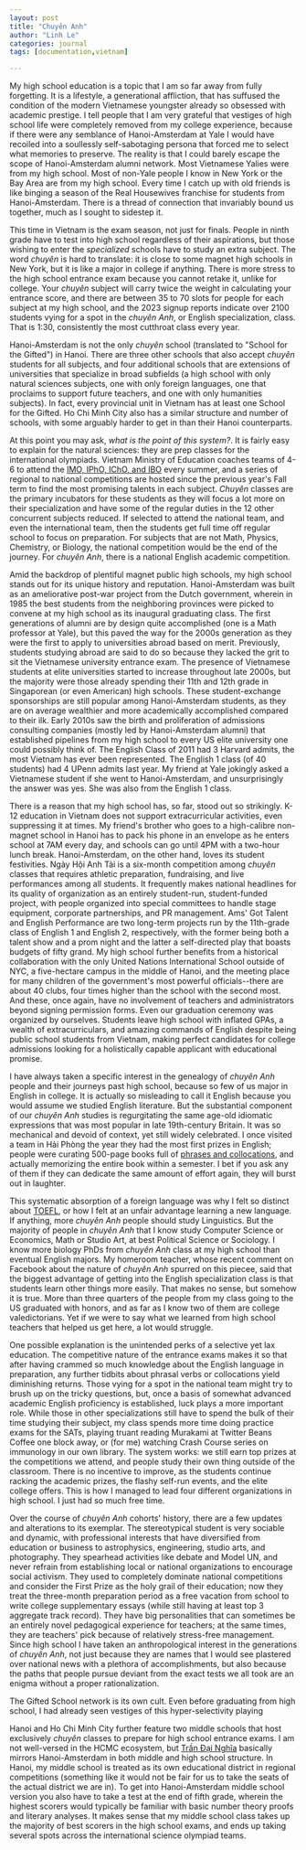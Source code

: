 ```yaml
---
layout: post
title: "Chuyên Anh"
author: "Linh Le"
categories: journal
tags: [documentation,vietnam]

---
```

My high school education is a topic that I am so far away from fully forgetting. It is a lifestyle, a generational affliction, that has suffused the condition of the modern Vietnamese youngster already so obsessed with academic prestige. I tell people that I am very grateful that vestiges of high school life were completely removed from my college experience, because if there were any semblance of Hanoi-Amsterdam at Yale I would have recoiled into a soullessly self-sabotaging persona that forced me to select what memories to preserve. The reality is that I could barely escape the scope of Hanoi-Amsterdam alumni network. Most Vietnamese Yalies were from my high school. Most of non-Yale people I know in New York or the Bay Area are from my high school. Every time I catch up with old friends is like binging a season of the Real Housewives franchise for students from Hanoi-Amsterdam. There is a thread of connection that invariably bound us together, much as I sought to sidestep it.

This time in Vietnam is the exam season, not just for finals. People in ninth grade have to test into high school regardless of their aspirations, but those wishing to enter the <em>specialized</em> schools have to study an extra subject. The word <em>chuyên</em> is hard to translate: it is close to some magnet high schools in New York, but it is like a major in college if anything. There is more stress to the high school entrance exam because you cannot retake it, unlike for college. Your <em>chuyên</em> subject will carry twice the weight in calculating your entrance score, and there are between 35 to 70 slots for people for each subject at my high school, and the 2023 signup reports indicate over 2100 students vying for a spot in the <em>chuyên Anh</em>, or English specialization, class. That is 1:30, consistently the most cutthroat class every year.

Hanoi-Amsterdam is not the only <em>chuyên</em> school (translated to "School for the Gifted") in Hanoi. There are three other schools that also accept <em>chuyên</em> students for all subjects, and four additional schools that are extensions of universities that specialize in broad subfields (a high school with only natural sciences subjects, one with only foreign languages, one that proclaims to support future teachers, and one with only humanities subjects). In fact, every provincial unit in Vietnam has at least one School for the Gifted. Ho Chi Minh City also has a similar structure and number of schools, with some arguably harder to get in than their Hanoi counterparts.

At this point you may ask, <em>what is the point of this system?</em>. It is fairly easy to explain for the natural sciences: they are prep classes for the international olympiads. Vietnam Ministry of Education coaches teams of 4-6 to attend the [IMO, IPhO, IChO, and IBO](https://simple.wikipedia.org/wiki/International_Science_Olympiad) every summer, and a series of regional to national competitions are hosted since the previous year's Fall term to find the most promising talents in each subject. <em>Chuyên</em> classes are the primary incubators for these students as they will focus a lot more on their specialization and have some of the regular duties in the 12 other concurrent subjects reduced. If selected to attend the national team, and even the international team, then the students get full time off regular school to focus on preparation. For subjects that are not Math, Physics, Chemistry, or Biology, the national competition would be the end of the journey. For <em>chuyên Anh</em>, there is a national English academic competition.

Amid the backdrop of plentiful magnet public high schools, my high school stands out for its unique history and reputation. Hanoi-Amsterdam was built as an ameliorative post-war project from the Dutch government, wherein in 1985 the best students from the neighboring provinces were picked to convene at my high school as its inaugural graduating class. The first generations of alumni are by design quite accomplished (one is a Math professor at Yale), but this paved the way for the 2000s generation as they were the first to apply to universities abroad based on merit. Previously, students studying abroad are said to do so because they lacked the grit to sit the Vietnamese university entrance exam. The presence of Vietnamese students at elite universities started to increase throughout late 2000s, but the majority were those already spending their 11th and 12th grade in Singaporean (or even American) high schools. These student-exchange sponsorships are still popular among Hanoi-Amsterdam students, as they are on average wealthier and more academically accomplished compared to their ilk. Early 2010s saw the birth and proliferation of admissions consulting companies (mostly led by Hanoi-Amsterdam alumni) that established pipelines from my high school to every US elite university one could possibly think of. The English Class of 2011 had 3 Harvard admits, the most Vietnam has ever been represented. The English 1 class (of 40 students) had 4 UPenn admits last year. My friend at Yale jokingly asked a Vietnamese student if she went to Hanoi-Amsterdam, and unsurprisingly the answer was yes. She was also from the English 1 class.

There is a reason that my high school has, so far, stood out so strikingly. K-12 education in Vietnam does not support extracurricular activities, even suppressing it at times. My friend's brother who goes to a high-calibre non-magnet school in Hanoi has to pack his phone in an envelope as he enters school at 7AM every day, and schools can go until 4PM with a two-hour lunch break. Hanoi-Amsterdam, on the other hand, loves its student festivities. Ngày Hội Anh Tài is a six-month competition among <em>chuyên</em> classes that requires athletic preparation, fundraising, and live performances among all students. It frequently makes national headlines for its quality of organization as an entirely student-run, student-funded project, with people organized into special committees to handle stage equipment, corporate partnerships, and PR management. Ams' Got Talent and English Performance are two long-term projects run by the 11th-grade class of English 1 and English 2, respectively, with the former being both a talent show and a prom night and the latter a self-directed play that boasts budgets of fifty grand. My high school further benefits from a historical collaboration with the only United Nations International School outside of NYC, a five-hectare campus in the middle of Hanoi, and the meeting place for many children of the government's most powerful officials--there are about 40 clubs, four times higher than the school with the second most. And these, once again, have no involvement of teachers and administrators beyond signing permission forms. Even our graduation ceremony was organized by ourselves. Students leave high school with inflated GPAs, a wealth of extracurriculars, and amazing commands of English despite being public school students from Vietnam, making perfect candidates for college admissions looking for a holistically capable applicant with educational promise.

I have always taken a specific interest in the genealogy of <em>chuyên Anh</em> people and their journeys past high school, because so few of us major in English in college. It is actually so misleading to call it English because you would assume we studied English literature. But the substantial component of our <em>chuyên Anh</em> studies is regurgitating the same age-old idiomatic expressions that was most popular in late 19th-century Britain. It was so mechanical and devoid of context, yet still widely celebrated. I once visited a team in Hải Phòng the year they had the most first prizes in English; people were curating 500-page books full of [phrases and collocations](https://tailieudieuky.com/ebook/De_thi_OLYMPIC_30_thang_04_mon_Tieng_Anh_page=01), and actually memorizing the entire book within a semester. I bet if you ask any of them if they can dedicate the same amount of effort again, they will burst out in laughter.

This systematic absorption of a foreign language was why I felt so distinct about [TOEFL](https://lemanhlinh.com/journal/2022/08/16/toefl), or how I felt at an unfair advantage learning a new language. If anything, more <em>chuyên Anh</em> people should study Linguistics. But the majority of people in <em>chuyên Anh</em> that I know study Computer Science or Economics, Math or Studio Art, at best Political Science or Sociology. I know more biology PhDs from <em>chuyên Anh</em> class at my high school than eventual English majors. My homeroom teacher, whose recent comment on Facebook about the nature of <em>chuyên Anh</em> spurred on this piecee, said that the biggest advantage of getting into the English specialization class is that students learn other things more easily. That makes no sense, but somehow it is true. More than three quarters of the people from my class going to the US graduated with honors, and as far as I know two of them are college valedictorians. Yet if we were to say what we learned from high school teachers that helped us get here, a lot would struggle.

One possible explanation is the unintended perks of a selective yet lax education. The competitive nature of the entrance exams makes it so that after having crammed so much knowledge about the English language in preparation, any further tidbits about phrasal verbs or collocations yield diminishing returns. Those vying for a spot in the national team might try to brush up on the tricky questions, but, once a basis of somewhat advanced academic English proficiency is established, luck plays a more important role. While those in other specializations still have to spend the bulk of their time studying their subject, my class spends more time doing practice exams for the SATs, playing truant reading Murakami at Twitter Beans Coffee one block away, or (for me) watching Crash Course series on immunology in our own library. The system works: we still earn top prizes at the competitions we attend, and people study their own thing outside of the classroom. There is no incentive to improve, as the students continue racking the academic prizes, the flashy self-run events, and the elite college offers. This is how I managed to lead four different organizations in high school. I just had so much free time.

Over the course of <em>chuyên Anh</em> cohorts' history, there are a few updates and alterations to its exemplar. The stereotypical student is very sociable and dynamic, with professional interests that have diversified from education or business to astrophysics, engineering, studio arts, and photography. They spearhead activities like debate and Model UN, and never refrain from establishing local or national organizations to encourage social activism. They used to completely dominate national competitions and consider the First Prize as the holy grail of their education; now they treat the three-month preparation period as a free vacation from school to write college supplementary essays (while still having at least top 3 aggregate track record). They have big personalities that can sometimes be an entirely novel pedagogical experience for teachers; at the same times, they are teachers' pick because of relatively stress-free management. Since high school I have taken an anthropological interest in the generations of <em>chuyên Anh</em>, not just because they are names that I would see plastered over national news with a plethora of accomplishments, but also because the paths that people pursue deviant from the exact tests we all took are an enigma without a proper rationalization.

The Gifted School network is its own cult. Even before graduating from high school, I had already seen vestiges of this hyper-selectivity playing 

Hanoi and Ho Chi Minh City further feature two middle schools that host exclusively <em>chuyên</em> classes to prepare for high school entrance exams. I am not well-versed in the HCMC ecosystem, but [Trần Đại Nghĩa](https://en.wikipedia.org/wiki/Trần_Đại_Nghĩa_High_School_for_the_Gifted) basically mirrors Hanoi-Amsterdam in both middle and high school structure. In Hanoi, my middle school is treated as its own educational district in regional competitions (something like it would not be fair for us to take the seats of the actual district we are in). To get into Hanoi-Amsterdam middle school version you also have to take a test at the end of fifth grade, wherein the highest scorers would typically be familiar with basic number theory proofs and literary analyses. It makes sense that my middle school class takes up the majority of best scorers in the high school exams, and ends up taking several spots across the international science olympiad teams.
